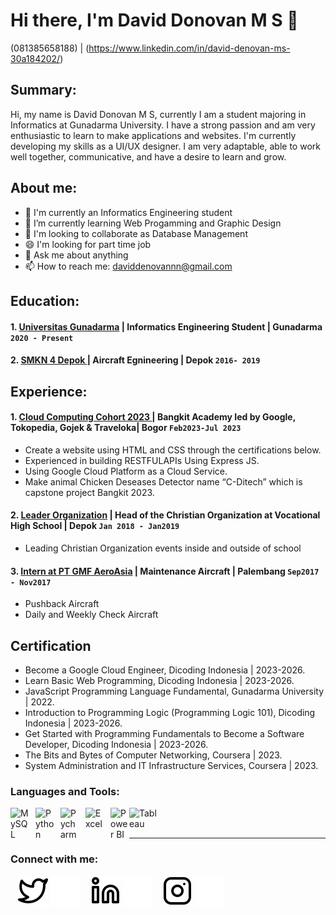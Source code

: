 # Hi there, I'm David Donovan M S 👋
(081385658188) | (https://www.linkedin.com/in/david-denovan-ms-30a184202/)

## Summary:
Hi, my name is David Donovan M S, currently I am a student majoring in Informatics at Gunadarma University. I have a strong passion and am very enthusiastic to learn to make applications and websites. I'm currently developing my skills as a UI/UX designer. I am very adaptable, able to work well together, communicative, and have a desire to learn and grow.

## About me:
- 🔭 I'm currently an Informatics Engineering student
- 🌱 I’m currently learning Web Progamming and Graphic Design
- 👯 I'm looking to collaborate as Database Management
- 😄 I'm looking for part time job
- 💬 Ask me about anything
- 📫 How to reach me: daviddenovannn@gmail.com

## Education:

#### 1. [Universitas Gunadarma](https://gunadarma.ac.id/) | Informatics Engineering Student | Gunadarma `2020 - Present `
   
#### 2. [SMKN 4 Depok ](http://smk2tj.mysch.id/) | Aircraft Egnineering | Depok `2016- 2019`

## Experience:
#### 1. [Cloud Computing Cohort 2023 ]() | Bangkit Academy Ied by Google, Tokopedia, Gojek & Traveloka| Bogor `Feb2023-Jul 2023`
   - Create a website using HTML and CSS through the certifications below.
   - Experienced in building RESTFULAPIs Using Express JS.
   - Using Google Cloud Platform as a Cloud Service.
   - Make animal Chicken Deseases Detector name “C-Ditech” which is capstone project
Bangkit 2023.
#### 2. [Leader Organization]() | Head of the Christian Organization at Vocational High School | Depok `Jan 2018 - Jan2019`
   - Leading Christian Organization events inside and outside of school
#### 3. [Intern at PT GMF AeroAsia]() | Maintenance Aircraft | Palembang `Sep2017 - Nov2017`
   - Pushback Aircraft
   - Daily and Weekly Check Aircraft

## Certification
- Become a Google Cloud Engineer, Dicoding Indonesia | 2023-2026.
- Learn Basic Web Programming, Dicoding Indonesia | 2023-2026.
- JavaScript Programming Language Fundamental, Gunadarma University | 2022.
- Introduction to Programming Logic (Programming Logic 101), Dicoding Indonesia | 2023-2026.
- Get Started with Programming Fundamentals to Become a Software Developer, Dicoding Indonesia | 2023-2026.
- The Bits and Bytes of Computer Networking, Coursera | 2023.
- System Administration and IT Infrastructure Services, Coursera | 2023.


### Languages and Tools:

[<img align="left" alt="MySQL" width="30px" src="https://cdn.jsdelivr.net/gh/devicons/devicon/icons/mysql/mysql-original.svg" style="padding-right:10px;" />][webdev]
[<img align="left" alt="Python" width="30px" src="https://upload.wikimedia.org/wikipedia/commons/thumb/c/c3/Python-logo-notext.svg/110px-Python-logo-notext.svg.png?20100317150552" style="padding-right:10px;" />][webdev]
[<img align="left" alt="Pycharm" width="30px" src="https://upload.wikimedia.org/wikipedia/commons/thumb/1/1d/PyCharm_Icon.svg/220px-PyCharm_Icon.svg.png" style="padding-right:10px;" />][webdev]
[<img align="left" alt="Excel" width="30px" src="https://is2-ssl.mzstatic.com/image/thumb/Purple126/v4/a8/fd/5a/a8fd5a84-c6f1-355f-3b9f-6e86598efaa3/XCEL.png/1200x630bb.png" style="padding-right:10px;" />][webdev]
[<img align="left" alt="Power BI" width="30px" src="https://powerbi.microsoft.com/pictures/application-logos/svg/powerbi.svg" style="padding-right:0px;" />][webdev]
[<img align="left" alt="Tableau" width="50px" src="https://logos-world.net/wp-content/uploads/2021/10/Tableau-Symbol.png" style="padding-right:10px;" />][webdev]

<br />
<br />

---
### Connect with me:
&nbsp;&nbsp;
[![website](./twitter-light.svg)](https://twitter.com/vincentwwidyan#gh-light-mode-only)
[![website](./twitter-dark.svg)](https://twitter.com/vincentwwidyan#gh-dark-mode-only)
&nbsp;&nbsp;
[![website](./linkedin-light.svg)](https://www.linkedin.com/in/david-denovan-ms-30a184202/#gh-light-mode-only)
[![website](./linkedin-dark.svg)](https://www.linkedin.com/in/david-denovan-ms-30a184202/#gh-dark-mode-only)
&nbsp;&nbsp;
[![website](./instagram-light.svg)](https://instagram.com/vincentwwidyan#gh-light-mode-only)
[![website](./instagram-dark.svg)](https://instagram.com/vincentwwidyan#gh-dark-mode-only)

[webdev]: https://github.com/daviddenovannn
